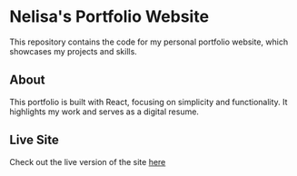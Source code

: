 # Nelisa's Portfolio Website

This repository contains the code for my personal portfolio website, which showcases my projects and skills.

## About

This portfolio is built with React, focusing on simplicity and functionality. It highlights my work and serves as a digital resume.

## Live Site

Check out the live version of the site [here](https://nelisadludla.tech)
